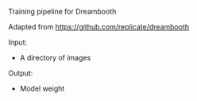 Training pipeline for Dreambooth

Adapted from https://github.com/replicate/dreambooth

Input:
- A directory of images

Output:
- Model weight